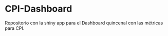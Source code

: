 # CPI-Dashboard
Repositorio con la shiny app para el Dashboard quincenal con las métricas para CPI.
